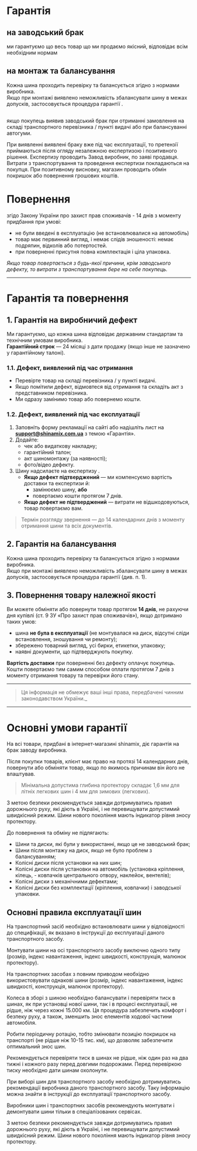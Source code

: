 # Гарантія

## на заводський брак

ми гарантуємо що весь товар що ми продаємо якісний, відповідає всім необхідним нормам

## на монтаж та балансування

Кожна шина проходить перевірку та балансується згідно з нормами виробника.  
Якщо при монтажі виявлено неможливість збалансувати шину в межах допусків, застосовується процедура гарантії .

##

якщо покупець виявив заводський брак при отриманні замовлення на складі транспортного перевізника / пункті видачі або при балансуванні автогуми.

При виявленні виявлені браку вже під час експлуатації, то претензії приймаються після огляду незалежною експертизою і позитивного рішення. Експертизу проводить Завод виробник, по заяві продавця. Витрати з транспортування та проведення експертизи покладаються на покупця. При позитивному висновку, магазин проводить обмін покришок або повернення грошових коштів.

# Повернення

згідо Закону України про захист прав споживачів - 14 днів з моменту придбання при умові:

- не були введені в експлуатацію (не встановлювалися на автомобіль)
- товар має первинний вигляд, і немає слідів зношеності: немає подряпин, відколів або потертостей.
- при поверненні присутня повна комплектація і ціла упаковка.

_Якщо товар повертається з будь-якої причини, крім заводського дефекту, то витрати з транспортування бере на себе покупець._

---

# Гарантія та повернення

## 1. Гарантія на виробничий дефект

Ми гарантуємо, що кожна шина відповідає державним стандартам та технічним умовам виробника.  
**Гарантійний строк** — 24 місяці з дати продажу (якщо інше не зазначено у гарантійному талоні).

### 1.1. Дефект, виявлений під час отримання

- Перевірте товар на складі перевізника / у пункті видачі.
- Якщо помітили дефект, відмовтеся від отримання та складіть акт з представником перевізника.
- Ми одразу замінимо товар або повернемо кошти.

### 1.2. Дефект, виявлений під час експлуатації

1. Заповніть форму рекламації на сайті або надішліть лист на **support@shinamix.com.ua** з темою «Гарантія».
2. Додайте:
   - чек або видаткову накладну;
   - гарантійний талон;
   - акт шиномонтажу (за наявності);
   - фото/відео дефекту.
3. Шину надсилаєте на експертизу .
   - **Якщо дефект підтверджений** — ми компенсуємо вартість доставки та експертизи й:
     - замінюємо шину, **або**
     - повертаємо кошти протягом 7 днів.
   - **Якщо дефект не підтверджений** — витрати не відшкодовуються, товар повертаємо вам.

> Термін розгляду звернення — до 14 календарних днів з моменту отримання шини та всіх документів.

## 2. Гарантія на балансування

Кожна шина проходить перевірку та балансується згідно з нормами виробника.  
Якщо при монтажі виявлено неможливість збалансувати шину в межах допусків, застосовується процедура гарантії (див. п. 1).

## 3. Повернення товару належної якості

Ви можете обміняти або повернути товар протягом **14 днів**, не рахуючи дня купівлі (ст. 9 ЗУ «Про захист прав споживачів»), якщо дотримано таких умов:

- шина **не була в експлуатації** (не монтувалася на диск, відсутні сліди встановлення, зношування чи ремонту);
- збережено товарний вигляд, усі бирки, етикетки, упаковку;
- наявні документи, що підтверджують покупку.

**Вартість доставки** при поверненні без дефекту оплачує покупець.  
Кошти повертаємо тим самим способом оплати протягом 7 днів з моменту отримання товару та перевірки його стану.

---

> Ця інформація не обмежує ваші інші права, передбачені чинним законодавством України.\_

---

# Основні умови гарантії

На всі товари, придбані в інтернет-магазині shinamix, діє гарантія на брак заводу виробника.

Після покупки товарів, клієнт має право на протязі 14 календарних днів, повернути або обміняти товар, якщо по якимось причинам він його не влаштував.

> Мінімальна допустима глибина протектору складає 1,6 мм для літніх легкових шин і 4 мм для зимових (легкових).

З метою безпеки рекомендується завжди дотримуватись правил дорожнього руху, які діють в Україні, і не перевищувати допустимий швидкісний режим. Шини нового покоління мають індикатор рівня зносу протектору.

До повернення та обміну не підлягають:

- Шини та диски, які були у використанні, якщо це не заводський брак;
- Шини після монтажу на диск, якщо не було проблем з балансуванням;
- Колісні диски після установки на них шин;
- Колісні диски після установки на автомобіль (установка кріплення, кілець, - ковпачків центрального отвору, наклейок, вентелів);
- Колісні диски з механічними дефектами;
- Колісні диски без комплектації (кріплення, ковпачки) і заводської упаковки.

## Основні правила експлуатації шин

На транспортний засіб необхідно встановлювати шини у відповідності до специфікації, як вказано в інструкції до експлуатації даного транспортного засобу.

Монтувати шини на осі транспортного засобу виключно одного типу (розмір, індекс навантаження, індекс швидкості, конструкція, малюнок протектору).

На транспортних засобах з повним приводом необхідно використовувати однакові шини (розмір, індекс навантаження, індекс швидкості, конструкція, малюнок протектору).

Колеса в зборі з шиною необхідно балансувати і перевіряти тиск в шинах, як при установці нової шини, так і в процесі експлуатації, не рідше, ніж через кожні 15.000 км. Ця процедура забезпечить комфорт і безпеку руху, а також, зменшить знос елементів ходової частини автомобіля.

Робити періодичну ротацію, тобто змінювати позицію покришок на транспорті (не рідше ніж 10-15 тис. км), що дозволяє забезпечити оптимальний знос шин.

Рекомендується перевіряти тиск в шинах не рідше, ніж один раз на два тижні і кожного разу перед довгими подорожами. Перед перевіркою тиску необхідно дати шинам охолонути.

При виборі шин для транспортного засобу необхідно дотримуватись рекомендації виробника даного транспортного засобу. Таку інформацію можна знайти в інструкції до експлуатації транспортного засобу.

Виробники шин і транспортних засобів рекомендують монтувати і демонтувати шини тільки в спеціалізованих сервісах.

З метою безпеки рекомендується завжди дотримуватись правил дорожнього руху, які діють в Україні, і не перевищувати допустимий швидкісний режим. Шини нового покоління мають індикатор рівня зносу протектору.

